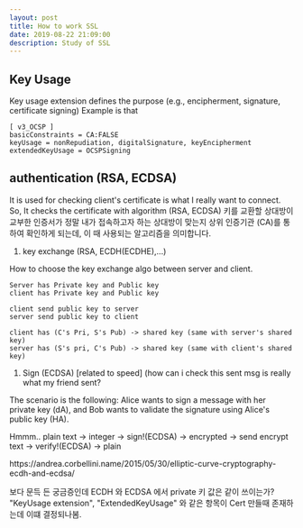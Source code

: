 ```yaml
---
layout: post
title: How to work SSL
date: 2019-08-22 21:09:00
description: Study of SSL
---
```


<h2 id="keyusage">Key Usage</h2>

<p>Key usage extension defines the purpose (e.g., encipherment, signature, certificate signing)
Example is that</p>

<pre><code>[ v3_OCSP ]
basicConstraints = CA:FALSE
keyUsage = nonRepudiation, digitalSignature, keyEncipherment
extendedKeyUsage = OCSPSigning
</code></pre>

<h2 id="authenticationrsaecdsa">authentication (RSA, ECDSA)</h2>

<p>It is used for checking client's certificate is what I really want to connect.
So, It checks the certificate with algorithm (RSA, ECDSA)
키를 교환할 상대방이 교부한 인증서가 정말 내가 접속하고자 하는 상대방이 맞는지
상위 인증기관 (CA)를 통하여 확인하게 되는데, 이 때 사용되는 알고리즘을 의미합니다.</p>

<ol>
<li>key exchange (RSA, ECDH(ECDHE),...)</li>
</ol>

<p>How to choose the key exchange algo between server and client.</p>

<pre><code>Server has Private key and Public key
client has Private key and Public key

client send public key to server
server send public key to client

client has (C's Pri, S's Pub) -&gt; shared key (same with server's shared key)
server has (S's pri, C's Pub) -&gt; shared key (same with client's shared key)
</code></pre>

<ol>
<li>Sign (ECDSA) [related to speed] (how can i check this sent msg is really what my friend sent?</li>
</ol>

<p>The scenario is the following: Alice wants to sign a message with her private key (dA), and Bob wants to validate the signature using Alice's public key (HA).</p>

<p>Hmmm..
plain text -> integer -> sign!(ECDSA) -> encrypted -> send
encrypt text -> verify!(ECDSA) -> plain</p>

<p>https://andrea.corbellini.name/2015/05/30/elliptic-curve-cryptography-ecdh-and-ecdsa/</p>

<p>보다 문득 든 궁금증인데 ECDH 와 ECDSA 에서 private 키 값은 같이 쓰이는가?
"KeyUsage extension", "ExtendedKeyUsage" 와 같은 항목이 Cert 만들때 존재하는데 이떄 결정되나봄.</p>
